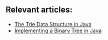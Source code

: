 ## Relevant articles:

- [The Trie Data Structure in Java](http://www.baeldung.com/trie-java)
- [Implementing a Binary Tree in Java](http://www.baeldung.com/java-binary-tree)
